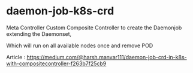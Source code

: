 # daemon-job-k8s-crd
Meta Controller Custom Composite Controller to create the Daemonjob extending the Daemonset, 

Which will run on all available nodes once and remove POD

Article : https://medium.com/@harsh.manvar111/daemon-job-crd-in-k8s-with-compositecontroller-f263b7f25cb9
